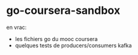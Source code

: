 # go-coursera-sandbox
en vrac:
- les fichiers go du mooc coursera
- quelques tests de producers/consumers kafka
